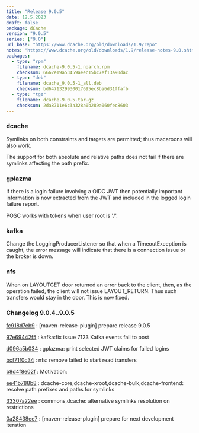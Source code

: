 ```yaml
---
title: "Release 9.0.5"
date: 12.5.2023
draft: false
package: dCache
version: "9.0.5"
series: ["9.0"]
url_base: "https://www.dcache.org/old/downloads/1.9/repo"
notes: "https://www.dcache.org/old/downloads/1.9/release-notes-9.0.shtml"
packages:
  - type: "rpm"
    filename: dcache-9.0.5-1.noarch.rpm
    checksum: 6662e19a53459aeec15bc7ef13a90dac
  - type: "deb"
    filename: dcache_9.0.5-1_all.deb
    checksum: bd6471329930017695ec8ba6d31ffafb
  - type: "tgz"
    filename: dcache-9.0.5.tar.gz
    checksum: 2da8711e6c3a328a0b289a060fec8603
---
```


### dcache

Symlinks on both constraints and targets are permitted; thus macaroons
will also work.

The support for both absolute and relative paths does not fail if there are symlinks
affecting the path prefix.

### gplazma

If there is a login failure involving a OIDC JWT then potentially
important information is now extracted from the JWT and included
in the logged login failure report.

POSC works with tokens when user root is '/'.

### kafka

Change the LoggingProducerListener so that when a TimeoutException is
caught, the error message will indicate that there is a connection
issue or the broker is down.

### nfs

When on LAYOUTGET door returned an error back to the client, then,
as the operation failed, the client will not issue LAYOUT_RETURN.
Thus such transfers would stay in the door. This is now fixed.


### Changelog 9.0.4..9.0.5

<!-- git log 9.0.4..9.0.5 -no-merges -format='[%h](https://github.com/dcache/dcache/commit/%H)%n:   %s%n' -->

[fc918d7eb9](https://github.com/dcache/dcache/commit/fc918d7eb9ba2fcac1dd10ad6eb803a7ebb8f418)
:   [maven-release-plugin] prepare release 9.0.5

[97e69442f5](https://github.com/dcache/dcache/commit/97e69442f54b52848a9156285cbfd54e67673f02)
:   kafka:fix issue 7123  Kafka events fail to post

[d096a5b034](https://github.com/dcache/dcache/commit/d096a5b034e9b57bbbbc918b7861a53e1c08a1d1)
:   gplazma: print selected JWT claims for failed logins

[bcf71f0c34](https://github.com/dcache/dcache/commit/bcf71f0c34ad0cac63496a7ea43c24df90783c28)
:   nfs: remove failed to start read transfers

[b8d4f8e02f](https://github.com/dcache/dcache/commit/b8d4f8e02f9e593d2b0029b1640c82e83a07d277)
:   Motivation:

[ee41b788b8](https://github.com/dcache/dcache/commit/ee41b788b8cf99982db3fb0599c0476689b13ed8)
:   dcache-core,dcache-xroot,dcache-bulk,dcache-frontend:  resolve path prefixes and paths for symlinks

[33307a22ee](https://github.com/dcache/dcache/commit/33307a22eefdf25720edc322c25e0b6111cb9aec)
:   commons,dcache:  alternative symlinks resolution on restrictions

[0a28438ee7](https://github.com/dcache/dcache/commit/0a28438ee79d0482f1e85c4394811b6b14ce9bbf)
:   [maven-release-plugin] prepare for next development iteration

